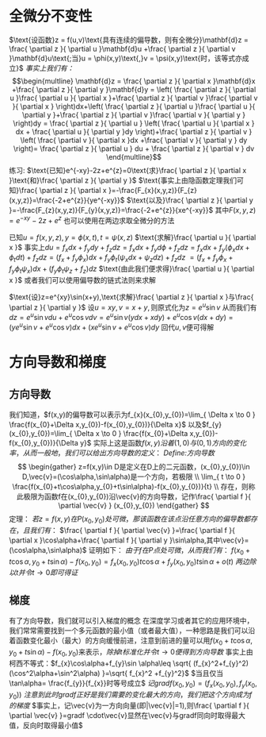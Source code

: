 # 全微分不变性
$\text{设函数}z = f(u,v)\text{具有连续的偏导数，则有全微分}\mathbf{d}z = \frac{ \partial z }{ \partial u }\mathbf{d}u +\frac{ \partial z }{ \partial v }\mathbf{d}u\text{;当}u = \phi(x,y)\text{,}v = \psi(x,y)\text{时，该等式亦成立}$
*事实上我们有：*$$\begin{multline}
\mathbf{d}z = \frac{ \partial z }{ \partial x }\mathbf{d}x +\frac{ \partial z }{ \partial y }\mathbf{d}y =
\left( \frac{ \partial z }{ \partial u }\frac{ \partial u }{ \partial x }+\frac{ \partial z }{ \partial v }\frac{ \partial v }{ \partial x } \right)dx+\left( \frac{ \partial z }{ \partial u }\frac{ \partial u }{ \partial y }+\frac{ \partial z }{ \partial v }\frac{ \partial v }{ \partial y } \right)dy = \frac{ \partial z }{ \partial u } \left( \frac{ \partial u }{ \partial x } dx + \frac{ \partial u }{ \partial y }dy  \right)+\frac{ \partial z }{ \partial v } \left( \frac{ \partial v }{ \partial x }dx +\frac{ \partial v }{ \partial y } dy  \right)=
\frac{ \partial z }{ \partial u } du + \frac{ \partial z }{ \partial v } dv
\end{multline}$$
练习:
$\text{已知}e^{-xy}-2z+e^{z}=0\text{求}\frac{ \partial z }{ \partial x }\text{和}\frac{ \partial z }{ \partial y }$
$\text{事实上由隐函数定理我们可知}\frac{ \partial z }{ \partial x }=-\frac{F_{x}(x,y,z)}{F_{z}(x,y,z)}=\frac{-2+e^{z}}{ye^{-xy}}$
$\text{以及}\frac{ \partial z }{ \partial y }=-\frac{F_{z}(x,y,z)}{F_{y}(x,y,z)}=\frac{-2+e^{z}}{xe^{-xy}}$
$\text{其中}F(x,y,z)=e^{-xy}-2z+e^{z}$
也可以使用在两边求取全微分的方法

$\text{已知}u=f(x,y,z),y=\phi(x,t),t=\psi(x,z)$
$\text{求解}\frac{ \partial u }{ \partial x }$
$\text{事实上}du =f_{x}dx+f_{y}dy+f_{z}dz=f_{x}dx+f_{y}d\phi+f_{z}dz=f_{x}dx+f_{y}(\phi_{x}dx+\phi_{t}dt)+f_{z}dz=(f_{x}+f_{y}\phi_{x})dx+f_{y}\phi_{t}(\psi_{x}dx+\psi_{z}dz)+f_{z}dz$
$=(f_{x}+f_{y}\phi_{x}+f_{y}\phi_{t}\psi_{x})dx+(f_{y}\phi_{t}\psi_{z}+f_{z})dz$
$\text{由此我们便求得}\frac{ \partial u }{ \partial x }$
或者我们可以使用偏导数的链式法则来求解

$\text{设}z=e^{xy}\sin(x+y),\text{求解}\frac{ \partial z }{ \partial x }与\frac{ \partial z }{ \partial y }$
$\text{设}u = xy,v=x+y,\text{则原式化为}z=e^{u}\sin v$
从而我们有$dz = e^{u}\sin v du +e^{u}\cos vdv=e^u\sin v(ydx+xdy)+e^u\cos v(dx+dy)=(ye^u\sin v+e^u\cos v)dx+(xe^u\sin v+e^u\cos v)dy$
$\text{回代}u,v\text{便可得解}$

# 方向导数和梯度
## 方向导数
我们知道，$f(x,y)的偏导数可以表示为f_{x}(x_{0},y_{0})=\lim_{ \Delta x \to 0 } \frac{f(x_{0}+\Delta x,y_{0})-f(x_{0},y_{0})}{\Delta x}$
以及$f_{y}(x_{0},y_{0})=\lim_{ \Delta x \to 0 } \frac{f(x_{0}+\Delta x,y_{0})-f(x_{0},y_{0})}{\Delta y}$
实际上这是函数$f(x,y)沿着(1,0)与(0,1)方向的变化率，从而一般地，我们可以给出方向导数的定义：$
	*Define:方向导数*
	$$
\begin{gather}
z=f(x,y)\in D是定义在D上的二元函数，(x_{0},y_{0})\in D,\vec{v}=(\cos\alpha,\sin\alpha)是一个方向，若极限 \\
\lim_{ t \to 0 } \frac{f(x_{0}+t\cos\alpha,y_{0}+t\sin\alpha)-f(x_{0},y_{0})}{t} \\
存在，则称此极限为函数f在(x_{0},y_{0})沿\vec{v}的方向导数，记作\frac{ \partial f }{ \partial \vec{v} } (x_{0},y_{0})
\end{gather}
$$
定理：
$若z=f(x,y)在P(x_{0},y_{0})处可微，那该函数在该点沿任意方向的偏导数都存在，且我们有：$
$\frac{ \partial f }{ \partial \vec{v} }=\frac{ \partial f }{ \partial x }\cos\alpha+\frac{ \partial f }{ \partial y }\sin\alpha,其中\vec{v}=(\cos\alpha,\sin\alpha)$
证明如下：
$由于f在P点处可微，从而我们有：$
$f(x_{0}+t\cos\alpha,y_{0}+t\sin\alpha)-f(x_{0},y_{0})=f_{x}(x_{0},y_{0})t\cos\alpha+f_{y}(x_{0},y_{0})t\sin \alpha+o(t)$
$两边除以t并令t\rightarrow0即可得证$
## 梯度
有了方向导数，我们就可以引入梯度的概念
在深度学习或者其它的应用环境中，我们常常需要找到一个多元函数的最小值（或者最大值），一种思路是我们可以沿着函数变化最小（最大）的方向缓慢前进，注意到前进的量可以用$f(x_{0}+t\cos\alpha,y_{0}+t\sin\alpha)-f(x_{0},y_{0})$来表示，$除掉t标准化并令t\rightarrow 0便得到方向导数$
事实上由柯西不等式：$f_{x}\cos\alpha+f_{y}\sin \alpha\leq \sqrt{ (f_{x}^2+f_{y}^2)(\cos^2\alpha+\sin^2\alpha) }=\sqrt{ f_{x}^2 +f_{y}^2}$
$当且仅当\tan\alpha= \frac{f_{y}}{f_{x}}时等号成立$
$记gradf(x_{0},y_{0})=(f_{x}(x_{0},y_{0}),f_{y}(x_{0},y_{0}))$
$注意到此时gradf正好是我们需要的变化最大的方向，我们把这个方向成为f的梯度$
$事实上，记\vec{v}为一方向向量(即|\vec{v}|=1),则\frac{ \partial f }{ \partial \vec{v} }=gradf \cdot\vec{v}显然在\vec{v}与gradf同向时取得最大值，反向时取得最小值$


